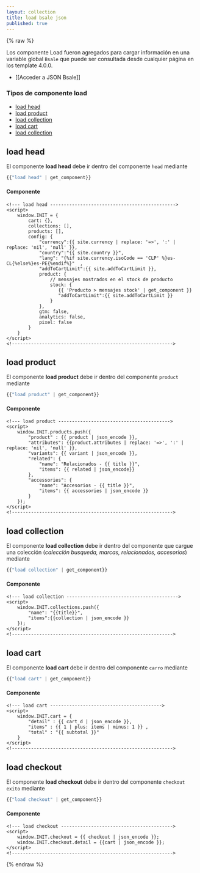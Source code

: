 ```yaml
---
layout: collection
title: load bsale json
published: true
---
```

{% raw %}


Los componente Load fueron agregados para cargar información en una variable global `Bsale` que puede ser consultada desde cualquier página en los template 4.0.0.

* [[Acceder a JSON Bsale]]

### Tipos de componente load

* [load head](#load-head)
* [load product](#load-product)
* [load collection](#load-collection)
* [load cart](#load-cart)
* [load collection](#load-collection)


## load head

El componente **load head** debe ir dentro del componente `head` mediante 
```js
{{"load head" | get_component}}
```
#### Componente
```django
<!--- load head ---------------------------------------------->
<script>
    window.INIT = {
        cart: {},
        collections: [], 
        products: [], 
        config: {
            "currency":{{ site.currency | replace: '=>', ':' | replace: 'nil', 'null' }},
            "country":"{{ site.country }}",
            "lang": "{%if site.currency.isoCode == 'CLP' %}es-CL{%else%}es-PE{%endif%}"  ,
            "addToCartLimit":{{ site.addToCartLimit }},
            product: {
                // mensajes mostrados en el stock de producto
                stock: {
                   {{ 'Producto > mensajes stock' | get_component }}
                   "addToCartLimit":{{ site.addToCartLimit }}
                }
            },
            gtm: false,
            analytics: false,
            pixel: false
        }
    }
</script>
<!----------------------------------------------------------->
```

## load product

El componente **load product** debe ir dentro del componente `product` mediante 
```js
{{"load product" | get_component}}
```
#### Componente
```django
<!--- load product ----------------------------------------->
<script>
    window.INIT.products.push({
        "product" : {{ product | json_encode }},
        "attributes": {{product.attributes | replace: '=>', ':' | replace: 'nil', 'null' }},
        "variants": {{ variant | json_encode }},
        "related": {
            "name": "Relacionados - {{ title }}",
            "items": {{ related | json_encode}}
        },
        "accessories": {
            "name": "Accesorios - {{ title }}",
            "items": {{ accessories | json_encode }}
        }
    });
</script>
<!----------------------------------------------------------->
```

## load collection

El componente **load collection** debe ir dentro del componente que cargue una colección (_calección busqueda, marcas, relacionados, accesorios_) mediante 
```js
{{"load collection" | get_component}}
```
#### Componente
```django
<!--- load collection ----------------------------------------->
<script>
    window.INIT.collections.push({
        "name": "{{title}}",
        "items":{{collection | json_encode }}
    });
</script>
<!----------------------------------------------------------->
```

## load cart

El componente **load cart** debe ir dentro del componente `carro` mediante 
```js
{{"load cart" | get_component}}
```
#### Componente
```django
<!--- load cart ----------------------------------------->
<script>
    window.INIT.cart = {
        "detail" : {{ cart_d | json_encode }},
        "items" : {{ 1 | plus: items | minus: 1 }} ,
        "total" : "{{ subtotal }}"
    }
</script>
<!----------------------------------------------------------->
```
## load checkout 

El componente **load checkout** debe ir dentro del componente `checkout exito` mediante 
```js
{{"load checkout" | get_component}}
```
#### Componente
```django
<!--- load checkout ----------------------------------------->
<script>
    window.INIT.checkout = {{ checkout | json_encode }};
    window.INIT.checkout.detail = {{cart | json_encode }};
</script>
<!----------------------------------------------------------->
```
{% endraw %}